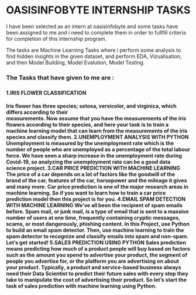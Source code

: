 # OASISINFOBYTE INTERNSHIP TASKS
<p>I have been selected as an intern at oasisinfobyte and some tasks have been assigned to me and i need to complete them in order to fullfill criteria for completion of this internship program.</p>
<p>The tasks are Machine Learning Tasks where i perform some analysis to find hidden insights in the given dataset, and perform EDA, Vizualisation, and then Model Building, Model Evalution, Model Testing.<p>
<h3>The Tasks that have given to me are : <h3>
 <h4>1.IRIS FLOWER CLASSIFICATION<h4>
   Iris flower has three species; setosa, versicolor, and virginica, which differs according to their</br>
   measurements. Now assume that you have the measurements of the iris flowers according to
   their species, and here your task is to train a machine learning model that can learn from the
   measurements of the iris species and classify them.
 2.UNEMPLOYMENT ANALYSIS WITH PYTHON
   Unemployment is measured by the unemployment rate which is the number of people
   who are unemployed as a percentage of the total labour force. We have seen a sharp
   increase in the unemployment rate during Covid-19, so analyzing the unemployment rate
   can be a good data science project. 
 3.CAR PRICE PREDICTION WITH MACHINE LEARNING
   The price of a car depends on a lot of factors like the goodwill of the brand of the car,
   features of the car, horsepower and the mileage it gives and many more. Car price
   prediction is one of the major research areas in machine learning. So if you want to learn
   how to train a car price prediction model then this project is for you.
 4.EMAIL SPAM DETECTION WITH MACHINE LEARNING
   We’ve all been the recipient of spam emails before. Spam mail, or junk mail, is a type of email
   that is sent to a massive number of users at one time, frequently containing cryptic
   messages, scams, or most dangerously, phishing content.
   In this Project, use Python to build an email spam detector. Then, use machine learning to
   train the spam detector to recognize and classify emails into spam and non-spam. Let’s get started!
 5.SALES PREDICTION USING PYTHON
   Sales prediction means predicting how much of a product people will buy based on factors
   such as the amount you spend to advertise your product, the segment of people you
   advertise for, or the platform you are advertising on about your product.
   Typically, a product and service-based business always need their Data Scientist to predict
   their future sales with every step they take to manipulate the cost of advertising their
   product. So let’s start the task of sales prediction with machine learning using Python.


